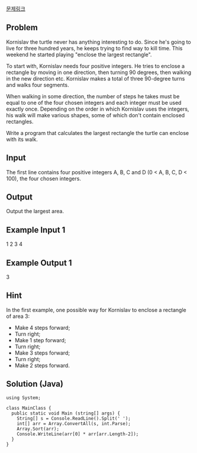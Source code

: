 [문제링크](https://www.acmicpc.net/problem/2959)

## Problem

Kornislav the turtle never has anything interesting to do. Since he's going to
live for three hundred years, he keeps trying to find way to kill time.
This weekend he started playing "enclose the largest rectangle".

To start with, Kornislav needs four positive integers. He tries to
enclose a rectangle by moving in one direction, then turning 90 degrees, then walking in the new direction etc. Kornislav makes a total of three 90-degree turns and walks four segments.

When walking in some direction, the number of steps he takes must be
equal to one of the four chosen integers and each integer must be used
exactly once. Depending on the order in which Kornislav uses the
integers, his walk will make various shapes, some of which don't contain enclosed rectangles.

Write a program that calculates the largest rectangle the turtle can enclose with its walk.

## Input

The first line contains four positive integers A, B, C and D (0 < A, B, C, D < 100), the four chosen integers.

## Output

Output the largest area.

## Example Input 1

1 2 3 4

## Example Output 1

3

## Hint

In the first example, one possible way for Kornislav to enclose a rectangle of area 3:

- Make 4 steps forward;
- Turn right;
- Make 1 step forward;
- Turn right;
- Make 3 steps forward;
- Turn right;
- Make 2 steps forward.

## Solution (Java)
```
using System;

class MainClass {
  public static void Main (string[] args) {
    String[] s = Console.ReadLine().Split(' ');
    int[] arr = Array.ConvertAll(s, int.Parse);
    Array.Sort(arr);
    Console.WriteLine(arr[0] * arr[arr.Length-2]);
  }
}
```